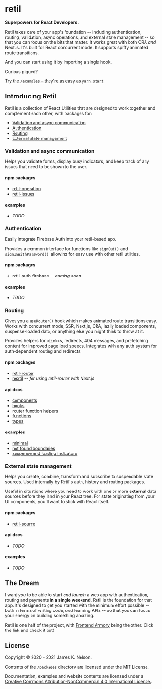 retil
=====

**Superpowers for React Developers.**

Retil takes care of your app's foundation -- including authentication, routing, validation, async operations, and external state management -- so that you can focus on the bits that matter. It works great with both CRA *and* Next.js. It's built for React concurrent mode. It supports spiffy animated route transitions.

And you can start using it by importing a single hook.

Curious piqued?

[Try the `/examples` &ndash; they're as easy as `yarn start`](./examples)


## Introducing Retil

Retil is a collection of React Utilities that are designed to work together and complement each other, with packages for:

- [Validation and async communication](#validation-and-async-communication)
- [Authentication](#authentication)
- [Routing](#routing)
- [External state management](#external-state-management)


### Validation and async communication

Helps you validate forms, display busy indicators, and keep track of any issues that need to be shown to the user.

#### npm packages

- [retil-operation](./packages/retil-operation)
- [retil-issues](./packages/retil-issues)

#### examples

- *TODO*


### Authentication

Easily integrate Firebase Auth into your retil-based app.

Provides a common interface for functions like `signOut()` and `signInWithPassword()`, allowing for easy use with other retil utilities.

#### npm packages

- retil-auth-firebase -- *coming soon*

#### examples

- *TODO*


### Routing

Gives you a `useRouter()` hook which makes animated route transitions easy. Works with concurrent mode, SSR, Next.js, CRA, lazily loaded components, suspense-loaded data, or anything else you might think to throw at it.

Provides helpers for `<Link>`s, redirects, 404 messages, and prefetching content for improved page load speeds. Integrates with any auth system for auth-dependent routing and redirects.

#### npm packages

- [retil-router](./packages/retil-router)
- [nextil](./packages/nextil) -- *for using retil-router with Next.js*

#### api docs

- [components](/docs/router-api.md#components)
- [hooks](/docs/router-api.md#hooks)
- [router function helpers](/docs/router-api.md#router-function-helpers)
- [functions](/docs/router-api.md#functions)
- [types](/docs/router-api.md#types)


#### examples

- [minimal](./examples/router-minimal)
- [not found boundaries](./examples/router-not-found-boundary)
- [suspense and loading indicators](./examples/router-suspense-loading-indicators)


### External state management

Helps you create, combine, transform and subscribe to suspendable state sources. Used internally by Retil's auth, history and routing packages.

Useful in situations where you need to work with one or more **external** data sources before they land in your React tree. For state originating from your UI components, you'll want to stick with React itself.

#### npm packages

- [retil-source](./packages/retil-source)

#### api docs

- *TODO*

#### examples

- *TODO*



## The Dream

I want *you* to be able to start *and launch* a web app with authentication, routing and payments **in a single weekend**. Retil is the foundation for that app. It's designed to get you started with the minimum effort possible -- both in terms of writing code, *and* learning APIs -- so that you can focus your energy on building something amazing.

Retil is one half of the project, with [Frontend Armory](https://frontarm.com) being the other. Click the link and check it out!


## License

Copyright &copy; 2020 - 2021 James K. Nelson.

Contents of the `/packages` directory are licensed under the MIT License.

Documentation, examples and website contents are licensed under a [Creative Commons Attribution-NonCommercial 4.0 International License.](https://creativecommons.org/licenses/by-nc/4.0/).
